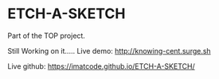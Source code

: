 # ETCH-A-SKETCH
Part of the TOP project.

Still Working on it.....
Live demo: http://knowing-cent.surge.sh


 Live github: https://imatcode.github.io/ETCH-A-SKETCH/

